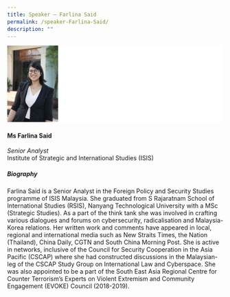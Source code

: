 ```yaml
---
title: Speaker – Farlina Said
permalink: /speaker-Farlina-Said/
description: ""
---
```

![](/images/Speakers/Farlina%20Said.jpg)

#### **Ms Farlina Said**

*Senior Analyst*  
Institute of Strategic and International Studies (ISIS) 

##### **Biography**
Farlina Said is a Senior Analyst in the Foreign Policy and Security Studies programme of ISIS Malaysia. She graduated from S Rajaratnam School of International Studies (RSIS), Nanyang Technological University with a MSc (Strategic Studies). As a part of the think tank she was involved in crafting various dialogues and forums on cybersecurity, radicalisation and Malaysia-Korea relations. Her written work and comments have appeared in local, regional and international media such as New Straits Times, the Nation (Thailand), China Daily, CGTN and South China Morning Post. She is active in networks, inclusive of the Council for Security Cooperation in the Asia Pacific (CSCAP) where she had constructed discussions in the Malaysian-leg of the CSCAP Study Group on International Law and Cyberspace. She was also appointed to be a part of the South East Asia Regional Centre for Counter Terrorism’s Experts on Violent Extremism and Community Engagement (EVOKE) Council (2018-2019).